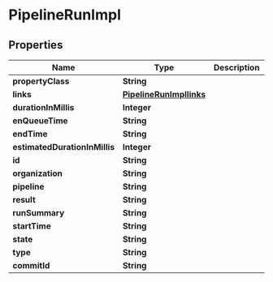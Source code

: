 
# PipelineRunImpl

## Properties
Name | Type | Description | Notes
------------ | ------------- | ------------- | -------------
**propertyClass** | **String** |  |  [optional]
**links** | [**PipelineRunImpllinks**](PipelineRunImpllinks.md) |  |  [optional]
**durationInMillis** | **Integer** |  |  [optional]
**enQueueTime** | **String** |  |  [optional]
**endTime** | **String** |  |  [optional]
**estimatedDurationInMillis** | **Integer** |  |  [optional]
**id** | **String** |  |  [optional]
**organization** | **String** |  |  [optional]
**pipeline** | **String** |  |  [optional]
**result** | **String** |  |  [optional]
**runSummary** | **String** |  |  [optional]
**startTime** | **String** |  |  [optional]
**state** | **String** |  |  [optional]
**type** | **String** |  |  [optional]
**commitId** | **String** |  |  [optional]



